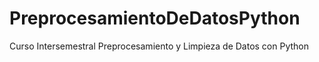 # PreprocesamientoDeDatosPython
Curso Intersemestral Preprocesamiento y Limpieza de Datos con Python
